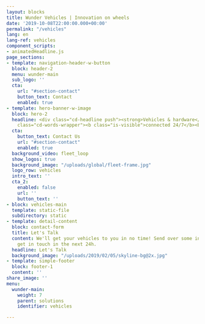 ```yaml
---
layout: blocks
title: Wunder Vehicles | Innovation on wheels
date: '2019-10-08T22:00:00.000+00:00'
permalink: "/vehicles"
lang: en
lang-ref: vehicles
component_scripts:
- animatedHeadline.js
page_sections:
- template: navigation-header-w-button
  block: header-2
  menu: wunder-main
  sub_logo: ''
  cta:
    url: "#section-contact"
    button_text: Contact
    enabled: true
- template: hero-banner-w-image
  block: hero-2
  headline: <div class="cd-headline push"><strong>Vehicles & hardware</strong> <span
    class="cd-words-wrapper"><b class="is-visible">connected 24/7</b><b>built to last</b><b>future-proofed</b></span>
  cta:
    button_text: Contact Us
    url: "#section-contact"
    enabled: true
  background_video: fleet_loop
  show_logos: true
  background_image: "/uploads/global/fleet-frame.jpg"
  logo_row: vehicles
  intro_text: ''
  cta_2:
    enabled: false
    url: ''
    button_text: ''
- block: vehicles-main
  template: static-file
  subdirectory: static
- template: detail-content
  block: contact-form
  title: Let's Talk
  content: We'll get your vehicles to you in no time! Send over some info and we'll
    get in touch in the next 24h.
  headline: Let's Talk
  background_image: "/uploads/2019/02/05/skyline-bg@2x.jpg"
- template: simple-footer
  block: footer-1
  content: ''
share_image: ''
menu:
  wunder-main:
    weight: 7
    parent: solutions
    identifier: vehicles

---
```

